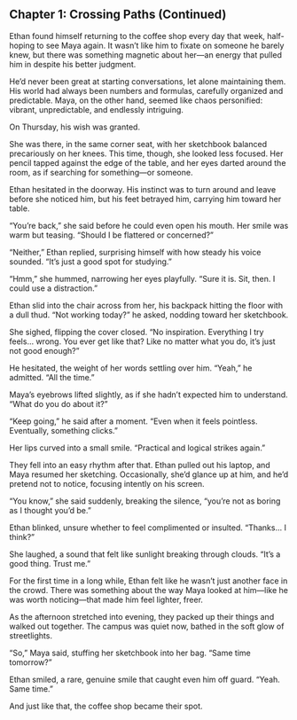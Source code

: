 ## Chapter 1: Crossing Paths (Continued)  

Ethan found himself returning to the coffee shop every day that week, half-hoping to see Maya again. It wasn’t like him to fixate on someone he barely knew, but there was something magnetic about her—an energy that pulled him in despite his better judgment.  

He’d never been great at starting conversations, let alone maintaining them. His world had always been numbers and formulas, carefully organized and predictable. Maya, on the other hand, seemed like chaos personified: vibrant, unpredictable, and endlessly intriguing.  

On Thursday, his wish was granted.  

She was there, in the same corner seat, with her sketchbook balanced precariously on her knees. This time, though, she looked less focused. Her pencil tapped against the edge of the table, and her eyes darted around the room, as if searching for something—or someone.  

Ethan hesitated in the doorway. His instinct was to turn around and leave before she noticed him, but his feet betrayed him, carrying him toward her table.  

“You’re back,” she said before he could even open his mouth. Her smile was warm but teasing. “Should I be flattered or concerned?”  

“Neither,” Ethan replied, surprising himself with how steady his voice sounded. “It’s just a good spot for studying.”  

“Hmm,” she hummed, narrowing her eyes playfully. “Sure it is. Sit, then. I could use a distraction.”  

Ethan slid into the chair across from her, his backpack hitting the floor with a dull thud. “Not working today?” he asked, nodding toward her sketchbook.  

She sighed, flipping the cover closed. “No inspiration. Everything I try feels… wrong. You ever get like that? Like no matter what you do, it’s just not good enough?”  

He hesitated, the weight of her words settling over him. “Yeah,” he admitted. “All the time.”  

Maya’s eyebrows lifted slightly, as if she hadn’t expected him to understand. “What do you do about it?”  

“Keep going,” he said after a moment. “Even when it feels pointless. Eventually, something clicks.”  

Her lips curved into a small smile. “Practical and logical strikes again.”  

They fell into an easy rhythm after that. Ethan pulled out his laptop, and Maya resumed her sketching. Occasionally, she’d glance up at him, and he’d pretend not to notice, focusing intently on his screen.  

“You know,” she said suddenly, breaking the silence, “you’re not as boring as I thought you’d be.”  

Ethan blinked, unsure whether to feel complimented or insulted. “Thanks… I think?”  

She laughed, a sound that felt like sunlight breaking through clouds. “It’s a good thing. Trust me.”  

For the first time in a long while, Ethan felt like he wasn’t just another face in the crowd. There was something about the way Maya looked at him—like he was worth noticing—that made him feel lighter, freer.  

As the afternoon stretched into evening, they packed up their things and walked out together. The campus was quiet now, bathed in the soft glow of streetlights.  

“So,” Maya said, stuffing her sketchbook into her bag. “Same time tomorrow?”  

Ethan smiled, a rare, genuine smile that caught even him off guard. “Yeah. Same time.”  

And just like that, the coffee shop became their spot.  
